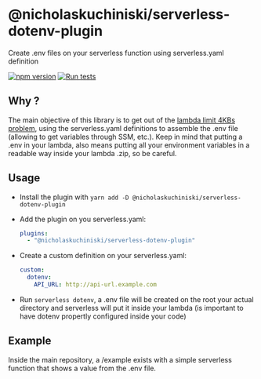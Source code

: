 # @nicholaskuchiniski/serverless-dotenv-plugin
Create .env files on your serverless function using serverless.yaml definition

[![npm version](https://badge.fury.io/js/%40nicholaskuchiniski%2Fserverless-dotenv-plugin.svg)](https://badge.fury.io/js/%40nicholaskuchiniski%2Fserverless-dotenv-plugin)
[![Run tests](https://github.com/NicholasKuchiniski/serverless-dotenv-plugin/actions/workflows/run-tests.yaml/badge.svg)](https://github.com/NicholasKuchiniski/serverless-dotenv-plugin/actions/workflows/run-tests.yaml)

## Why ?
The main objective of this library is to get out of the [lambda limit 4KBs problem](https://aws.amazon.com/premiumsupport/knowledge-center/lambda-environment-variable-size/#:~:text=The%20default%20quota%20value%20of,use%20an%20external%20data%20store.), using the serverless.yaml definitions to assemble the .env file (allowing to get variables through SSM, etc.). Keep in mind that putting a .env in your lambda, also means putting all your environment variables in a readable way inside your lambda .zip, so be careful.

## Usage

- Install the plugin with `yarn add -D @nicholaskuchiniski/serverless-dotenv-plugin`
- Add the plugin on you serverless.yaml:

  ```yaml
  plugins:
    - "@nicholaskuchiniski/serverless-dotenv-plugin"
  ```

- Create a custom definition on your serverless.yaml:
  ```yaml
  custom: 
    dotenv: 
      API_URL: http://api-url.example.com
  ```
- Run `serverless dotenv`, a .env file will be created on the root your actual directory and serverless will put it inside your lambda (is important to have dotenv propertly configured inside your code)

## Example
Inside the main repository, a /example exists with a simple serverless function that shows a value from the .env file.
